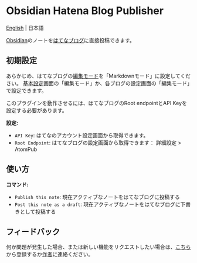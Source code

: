 # Obsidian Hatena Blog Publisher

[English](https://github.com/takmatsukawa/obsidian-hatena/blob/master/README.md) | 日本語

[Obsidian](https://obsidian.md/)のノートを[はてなブログ](https://hatenablog.com/)に直接投稿できます。

## 初期設定

あらかじめ、はてなブログの[編集モード](https://help.hatenablog.com/entry/editing-mode)を「Markdownモード」に設定してください。
[基本設定](http://blog.hatena.ne.jp/my/config)画面の「編集モード」か、各ブログの設定画面の「編集モード」で設定できます。

このプラグインを動作させるには、はてなブログのRoot endpointとAPI Keyを設定する必要があります。

**設定:**

- `API Key`: はてなのアカウント設定画面から取得できます。
- `Root Endpoint`: はてなブログの設定画面から取得できます： 詳細設定 > AtomPub

## 使い方

**コマンド:**

- `Publish this note`: 現在アクティブなノートをはてなブログに投稿する
- `Post this note as a draft`: 現在アクティブなノートをはてなブログに下書きとして投稿する

## フィードバック

何か問題が発生した場合、または新しい機能をリクエストしたい場合は、[こちら](https://github.com/takmatsukawa/obsidian-hatena/issues/new)から登録するか[作者](https://twitter.com/takmatsukawa)に連絡ください。
